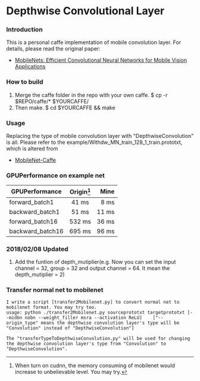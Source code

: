 # Depthwise Convolutional Layer 

### Introduction
This is a personal caffe implementation of mobile convolution layer. For details, please read the original paper:

- [MobileNets: Efficient Convolutional Neural Networks for Mobile Vision Applications](https://arxiv.org/abs/1704.04861)

### How to build
1. Merge the caffe folder in the repo with your own caffe.
    $ cp -r $REPO/caffe/* $YOURCAFFE/
2. Then make. 
    $ cd $YOURCAFFE && make

### Usage
Replacing the type of mobile convolution layer with "DepthwiseConvolution" is all.
Please refer to the example/Withdw_MN_train_128_1_train.prototxt, which is altered from
- [MobileNet-Caffe](https://github.com/shicai/MobileNet-Caffe)


### GPUPerformance on example net

| GPUPerformance      | Origin[^nocudnn]   | Mine      |
| ------------------- |:------------------:| ---------:|
| forward_batch1      |        41 ms       |    8 ms   |
| backward_batch1     |        51 ms       |   11 ms   |
| forward_batch16     |       532 ms       |   36 ms   |
| backward_batch16    |       695 ms       |   96 ms   |


[^nocudnn]: When turn on cudnn, the memory consuming of mobilenet would increase to unbelievable level. You may try.

### 2018/02/08 Updated
1. Add the funtion of depth_mutiplier(e.g. Now you can set the input channel = 32, group = 32 and output channel = 64. 
   It mean the depth_mutiplier = 2)

### Transfer normal net to mobilenet

    I write a script [transfer2Mobilenet.py] to convert normal net to mobilenet format. You may try too.
    usage: python ./transfer2Mobilenet.py sourceprototxt targetprototxt [--midbn nobn --weight_filler msra --activation ReLU]    ["--origin_type" means the depthwise convolution layer's type will be "Convolution" instead of "DepthwiseConvolution"]

    The "transferTypeToDepthwiseConvolution.py" will be used for changing the depthwise convolution layer's type from "Convolution" to "DepthwiseConvolution".

